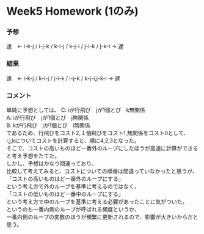 # Week5 Homework (1のみ)

### 予想
速　<- i-k-j / i-j-k / k-i-j / k-j-i / j-i-k / j-k-i -> 遅

### 結果
速　<- i-k-j / k-i-j / j-i-k / i-j-k / k-j-i,j-k-i -> 遅

### コメント
単純に予想としては、 
C: iが行飛び　jが1個とび　k無関係  
A: iが行飛び　jが1個とび　j無関係  
B: kが行飛び　jが1個とび　i無関係  
であるため、行飛びをコスト2,１個飛びをコスト1,無関係をコスト0として、  
i,j,kについてコストを計算すると、順に4,2,3となった。  
そこで、コストの高いものほど一番外のループにしたほうが高速に計算ができると考え予想をたてた。  
しかし、予想はかなり間違っており、  
比較して考えてみると、コストについての順番は間違っていなかったと思うが、  
「コストの高いものほど一番外のループにする」  
という考え方で外のループを基準に考えるのではなく、  
「コストの低いものほど一番中のループにする」  
という考え方で中のループを基準に考える必要があったことに気がついた。  
というのも一番内側のループが呼ばれる頻度というか、  
一番内側のループの変数のほうが頻繁に更新されるので、影響が大きいからだと思う。